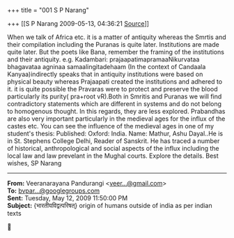 +++
title = "001 S P Narang"

+++
[[S P Narang	2009-05-13, 04:36:21 [Source](https://groups.google.com/g/bvparishat/c/P0S1et8eeGE)]]



When we talk of Africa etc. it is a matter of antiquity whereas the Smrtis and their compilation including the Puranas is quite later. Institutions are made quite later. But the poets like Bana, remember the framing of the institutions and their antiquity. e.g. Kadambari: prajaapatimapramaaNikurvataa bhagavataa agninaa samaalingitadehaam (In the context of Candaala Kanyaa)indirectly speaks that in antiquity institutions were based on physical beauty whereas Prajaapati created the institutions and adhered to it. it is quite possible the Pravaras were to protect and preserve the blood particularly its purity( pra+root vR).Both in Smritis and Puranas we will find contradictory statements which are different in systems and do not belong to homogenous thought. In this regards, they are less explored. Prabandhas are also very important particularly in the medieval ages for the influx of the castes etc. You can see the influence of the medieval ages in one of my student's thesis: Published: Oxford: India. Name: Mathur, Ashu Dayal..He is in St. Stephens College Delhi, Reader of Sanskrit. He has traced a number of historical, anthropological and social aspects of the influx including the local law and law prevelant in the Mughal courts. Explore the details. Best wishes, SP Narang  

  

------------------------------------------------------------------------

**From:** Veeranarayana Pandurangi \<[veer...@gmail.com]()\>  
**To:** [bvpar...@googlegroups.com]()  
**Sent:** Tuesday, May 12, 2009 11:50:00 PM  
**Subject:** {भारतीयविद्वत्परिषत्} origin of humans outside of india as per indian texts  



